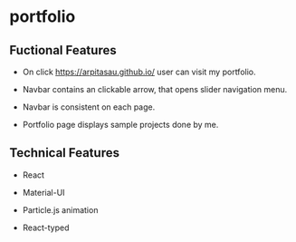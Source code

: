 # portfolio

## Fuctional Features
   * On click https://arpitasau.github.io/ user can visit my portfolio.

   * Navbar contains an clickable arrow, that opens slider navigation menu.

   * Navbar is consistent on each page.

   * Portfolio page displays sample projects done by me.

   

## Technical Features

* React

* Material-UI

* Particle.js animation

* React-typed


